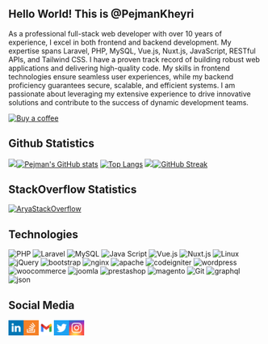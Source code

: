 ## Hello World! This is @PejmanKheyri 
As a professional full-stack web developer with over 10 years of experience, I excel in both frontend and backend development. My expertise spans Laravel, PHP, MySQL, Vue.js, Nuxt.js, JavaScript, RESTful APIs, and Tailwind CSS. I have a proven track record of building robust web applications and delivering high-quality code. My skills in frontend technologies ensure seamless user experiences, while my backend proficiency guarantees secure, scalable, and efficient systems. I am passionate about leveraging my extensive experience to drive innovative solutions and contribute to the success of dynamic development teams.

 [![Buy a coffee](https://img.shields.io/badge/Donate-PayPal-green.svg)](https://www.paypal.com/donate/?hosted_button_id=2RYLRF4UY2WNE)


## Github Statistics

![](https://activity-graph.herokuapp.com/graph?username=pejmankheyri&theme=github&area=true)[![Pejman's GitHub stats](https://github-readme-stats.vercel.app/api?username=pejmankheyri&show_icons=true&theme=darcula&line_height=20)](https://github.com/pejmankheyri/github-readme-stats) [![Top Langs](https://github-readme-stats.vercel.app/api/top-langs/?username=pejmankheyri&theme=darcula&layout=compact)](https://github.com/pejmankheyri/github-readme-stats)
<img src="https://github-profile-trophy.vercel.app/?username=pejmankheyri&theme=gruvbox&row=2&column=7&margin-w=15&margin-h=15 (https://github.com/ryo-ma/github-profile-trophy)">[![GitHub Streak](http://github-readme-streak-stats.herokuapp.com?user=pejmankheyri&theme=darcula)](https://git.io/streak-stats)





## StackOverflow Statistics
[![AryaStackOverflow](https://github-readme-stackoverflow.vercel.app/?userID=2037129&theme=dark)](https://stackoverflow.com/users/2037129/pejman-kheyri)

## Technologies
<img src="https://img.shields.io/badge/-PHP-777BB4?style=for-the-badge&logo=php&logoColor=white" alt="PHP"> <img src="https://img.shields.io/badge/-Laravel-FF2D20?style=for-the-badge&logo=laravel&logoColor=white" alt="Laravel"> <img src="https://img.shields.io/badge/-MySQL-4479A1?style=for-the-badge&logo=mysql&logoColor=white" alt="MySQL"> <img src="https://img.shields.io/badge/-JavaScript-F7DF1E?style=for-the-badge&logo=javascript&logoColor=white" alt="Java Script"> <img src="https://img.shields.io/badge/-Vue.js-4FC08D?style=for-the-badge&logo=vue.js&logoColor=white" alt="Vue.js"> <img src="https://img.shields.io/badge/-Nuxt.js-4FC08D?style=for-the-badge&logo=nuxt.js&logoColor=white" alt="Nuxt.js"> <img src="https://img.shields.io/badge/-Linux-000000?style=for-the-badge&logo=linux&logoColor=f5be04" alt="Linux"> <img src="https://img.shields.io/badge/-jquery-0868AB?style=for-the-badge&logo=jquery&logoColor=white" alt="jQuery"> <img src="https://img.shields.io/badge/-bootstrap-7010EF?style=for-the-badge&logo=bootstrap&logoColor=white" alt="bootstrap"> <img src="https://img.shields.io/badge/-nginx-009137?style=for-the-badge&logo=nginx&logoColor=white" alt="nginx"> <img src="https://img.shields.io/badge/-apache-ffffff?style=for-the-badge&logo=apache&logoColor=AD1515" alt="apache"> <img src="https://img.shields.io/badge/-codeigniter-E74122?style=for-the-badge&logo=codeigniter&logoColor=white" alt="codeigniter"> <img src="https://img.shields.io/badge/-wordpress-20739B?style=for-the-badge&logo=wordpress&logoColor=white" alt="wordpress"> <img src="https://img.shields.io/badge/-woocommerce-7B51AD?style=for-the-badge&logo=woocommerce&logoColor=white" alt="woocommerce"> <img src="https://img.shields.io/badge/-joomla-1D629F?style=for-the-badge&logo=joomla&logoColor=white" alt="joomla"> <img src="https://img.shields.io/badge/-prestashop-ffffff?style=for-the-badge&logo=prestashop&logoColor=D00060" alt="prestashop"> <img src="https://img.shields.io/badge/-magento-EA6021?style=for-the-badge&logo=magento&logoColor=white" alt="magento"> <img src="https://img.shields.io/badge/-Git-E94E31?style=for-the-badge&logo=git&logoColor=white" alt="Git"> <img src="https://img.shields.io/badge/-graphql-DA0093?style=for-the-badge&logo=graphql&logoColor=white" alt="graphql"> <img src="https://img.shields.io/badge/-json-ffffff?style=for-the-badge&logo=json&logoColor=131313" alt="json"> 

    
## Social Media
<a href="https://www.linkedin.com/in/pejmankheyri/"><img align="left" alt="Pejman's LinkedIn" width="30px" src="https://github.com/edent/SuperTinyIcons/blob/master/images/svg/linkedin.svg" /></a><a href="https://stackoverflow.com/users/2037129/pejman-kheyri"><img align="left" alt="Pejman's Stackoverlfow" width="30px" src="https://github.com/edent/SuperTinyIcons/blob/master/images/svg/stackoverflow.svg"/></a><a href="mailto:pejmankheyri@gmail.com"><img align="left" alt="Pejman's Email" width="30px" src="https://github.com/edent/SuperTinyIcons/blob/master/images/svg/gmail.svg" /></a><a href="https://twitter.com/pejmankheyri"><img align="left" alt="Pejman Kheyri - Twitter" width="30px" src="https://github.com/edent/SuperTinyIcons/blob/master/images/svg/twitter.svg" /></a><a href="https://www.instagram.com/pejmankheyri/"><img align="left" alt="Pejman's Instagram" width="30px" src="https://github.com/edent/SuperTinyIcons/blob/master/images/svg/instagram.svg" /></a>
